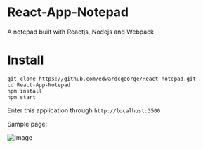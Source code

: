 # React-App-Notepad
A notepad built with Reactjs, Nodejs and Webpack

# Install
```
git clone https://github.com/edwardcgeorge/React-notepad.git
cd React-App-Notepad
npm install
npm start
```
Enter this application through `http://localhost:3500`

Sample page:

![Image](https://github.com/edwardcgeorge/React-notepad/master/sample.png)
